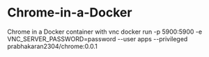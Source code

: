 # Chrome-in-a-Docker
Chrome in a Docker container with vnc 
docker run -p 5900:5900 -e VNC_SERVER_PASSWORD=password --user apps --privileged prabhakaran2304/chrome:0.0.1

